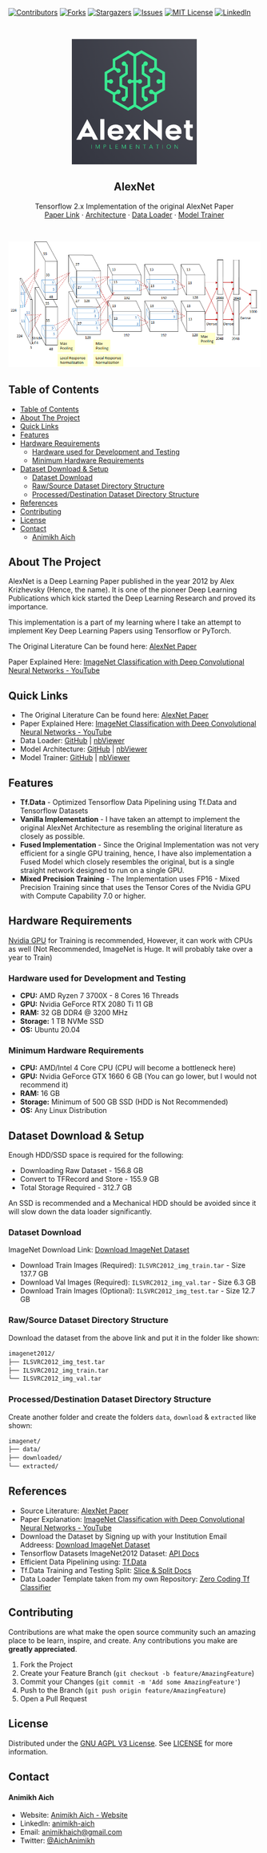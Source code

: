 [![Contributors][contributors-shield]][contributors-url]
[![Forks][forks-shield]][forks-url]
[![Stargazers][stars-shield]][stars-url]
[![Issues][issues-shield]][issues-url]
[![MIT License][license-shield]][license-url]
[![LinkedIn][linkedin-shield]][linkedin-url]

<!-- PROJECT LOGO -->
<br />
<p align="center">
    <img src="assets/logo.png" alt="Logo" width="250" height="250">

  <h2 align="center">AlexNet</h2>

  <p align="center">
    Tensorflow 2.x Implementation of the original AlexNet Paper
    <br />
    <a href="https://papers.nips.cc/paper/2012/file/c399862d3b9d6b76c8436e924a68c45b-Paper.pdf">Paper Link</a>
    ·
    <a href="https://nbviewer.jupyter.org/github/animikhaich/alexnet-tensorflow/blob/main/AlexNet_Prototype_Model.ipynb">Architecture</a>
    ·
    <a href="https://nbviewer.jupyter.org/github/animikhaich/alexnet-tensorflow/blob/main/AlexNet_Data_Loader.ipynb">Data Loader</a>
    ·
    <a href="https://nbviewer.jupyter.org/github/animikhaich/alexnet-tensorflow/blob/main/AlexNet_Trainer.ipynb">Model Trainer</a>
  </p>
</p>
<br>
<p align="center">
  <img src="assets/alexnet-full.png" alt="AlexNet Architecture">
</p>
<!-- TABLE OF CONTENTS -->

## Table of Contents

- [Table of Contents](#table-of-contents)
- [About The Project](#about-the-project)
- [Quick Links](#quick-links)
- [Features](#features)
- [Hardware Requirements](#hardware-requirements)
  - [Hardware used for Development and Testing](#hardware-used-for-development-and-testing)
  - [Minimum Hardware Requirements](#minimum-hardware-requirements)
- [Dataset Download & Setup](#dataset-download--setup)
  - [Dataset Download](#dataset-download)
  - [Raw/Source Dataset Directory Structure](#rawsource-dataset-directory-structure)
  - [Processed/Destination Dataset Directory Structure](#processeddestination-dataset-directory-structure)
- [References](#references)
- [Contributing](#contributing)
- [License](#license)
- [Contact](#contact)
    - [Animikh Aich](#animikh-aich)

<!-- ABOUT THE PROJECT -->

## About The Project

AlexNet is a Deep Learning Paper published in the year 2012 by Alex Krizhevsky (Hence, the name). It is one of the pioneer Deep Learning Publications which kick started the Deep Learning Research and proved its importance.

This implementation is a part of my learning where I take an attempt to implement Key Deep Learning Papers using Tensorflow or PyTorch.

The Original Literature Can be found here: [AlexNet Paper](https://papers.nips.cc/paper/2012/file/c399862d3b9d6b76c8436e924a68c45b-Paper.pdf)

Paper Explained Here: [ImageNet Classification with Deep Convolutional Neural Networks - YouTube](https://youtu.be/Nq3auVtvd9Q)

## Quick Links

- The Original Literature Can be found here: [AlexNet Paper](https://papers.nips.cc/paper/2012/file/c399862d3b9d6b76c8436e924a68c45b-Paper.pdf)
- Paper Explained Here: [ImageNet Classification with Deep Convolutional Neural Networks - YouTube](https://youtu.be/Nq3auVtvd9Q)
- Data Loader: [GitHub](https://github.com/animikhaich/alexnet-tensorflow/blob/main/AlexNet_Data_Loader.ipynb) | [nbViewer](https://nbviewer.jupyter.org/github/animikhaich/alexnet-tensorflow/blob/main/AlexNet_Data_Loader.ipynb)
- Model Architecture: [GitHub](https://github.com/animikhaich/alexnet-tensorflow/blob/main/AlexNet_Prototype_Model.ipynb) | [nbViewer](https://nbviewer.jupyter.org/github/animikhaich/alexnet-tensorflow/blob/main/AlexNet_Prototype_Model.ipynb)
- Model Trainer: [GitHub](https://github.com/animikhaich/alexnet-tensorflow/blob/main/AlexNet_Trainer.ipynb) | [nbViewer](https://nbviewer.jupyter.org/github/animikhaich/alexnet-tensorflow/blob/main/AlexNet_Trainer.ipynb)
## Features

- **Tf.Data** - Optimized Tensorflow Data Pipelining using Tf.Data and Tensorflow Datasets
- **Vanilla Implementation** - I have taken an attempt to implement the original AlexNet Architecture as resembling the original literature as closely as possible.
- **Fused Implementation** - Since the Original Implementation was not very efficient for a single GPU training, hence, I have also implementation a Fused Model which closely resembles the original, but is a single straight network designed to run on a single GPU.
- **Mixed Precision Training** - The Implementation uses FP16 - Mixed Precision Training since that uses the Tensor Cores of the Nvidia GPU with Compute Capability 7.0 or higher.


## Hardware Requirements

[Nvidia GPU](https://www.nvidia.com/en-gb/graphics-cards/) for Training is recommended, However, it can work with CPUs as well (Not Recommended, ImageNet is Huge. It will probably take over a year to Train)

### Hardware used for Development and Testing

- **CPU:** AMD Ryzen 7 3700X - 8 Cores 16 Threads
- **GPU:** Nvidia GeForce RTX 2080 Ti 11 GB
- **RAM:** 32 GB DDR4 @ 3200 MHz
- **Storage:** 1 TB NVMe SSD
- **OS:** Ubuntu 20.04

### Minimum Hardware Requirements

- **CPU:** AMD/Intel 4 Core CPU (CPU will become a bottleneck here)
- **GPU:** Nvidia GeForce GTX 1660 6 GB (You can go lower, but I would not recommend it)
- **RAM:** 16 GB
- **Storage:** Minimum of 500 GB SSD (HDD is Not Recommended)
- **OS:** Any Linux Distribution

## Dataset Download & Setup

Enough HDD/SSD space is required for the following:

- Downloading Raw Dataset - 156.8 GB
- Convert to TFRecord and Store - 155.9 GB
- Total Storage Required - 312.7 GB

An SSD is recommended and a Mechanical HDD should be avoided since it will slow down the data loader significantly.

### Dataset Download

ImageNet Download Link: [Download ImageNet Dataset](https://image-net.org/download-images)

- Download Train Images (Required): `ILSVRC2012_img_train.tar` - Size 137.7 GB
- Download Val Images (Required): `ILSVRC2012_img_val.tar` - Size 6.3 GB
- Download Train Images (Optional): `ILSVRC2012_img_test.tar` - Size 12.7 GB

### Raw/Source Dataset Directory Structure
Download the dataset from the above link and put it in the folder like shown:

```sh
imagenet2012/
├── ILSVRC2012_img_test.tar
├── ILSVRC2012_img_train.tar
└── ILSVRC2012_img_val.tar
```

### Processed/Destination Dataset Directory Structure
Create another folder and create the folders `data`, `download` & `extracted` like shown:

```sh
imagenet/
├── data/
├── downloaded/
└── extracted/
```

## References

- Source Literature: [AlexNet Paper](https://papers.nips.cc/paper/2012/file/c399862d3b9d6b76c8436e924a68c45b-Paper.pdf)
- Paper Explanation: [ImageNet Classification with Deep Convolutional Neural Networks - YouTube](https://youtu.be/Nq3auVtvd9Q)
- Download the Dataset by Signing up with your Institution Email Addreess: [Download ImageNet Dataset](https://image-net.org/download-images)
- Tensorflow Datasets ImageNet2012 Dataset: [API Docs](https://www.tensorflow.org/datasets/catalog/imagenet2012)
- Efficient Data Pipelining using: [Tf.Data](https://www.tensorflow.org/guide/data)
- Tf.Data Training and Testing Split: [Slice & Split Docs](https://www.tensorflow.org/datasets/splits)
- Data Loader Template taken from my own Repository: [Zero Coding Tf Classifier](https://github.com/animikhaich/Zero-Code-TF-Classifier/blob/main/core/data_loader.py)

## Contributing

Contributions are what make the open source community such an amazing place to be learn, inspire, and create. Any contributions you make are **greatly appreciated**.

1. Fork the Project
2. Create your Feature Branch (`git checkout -b feature/AmazingFeature`)
3. Commit your Changes (`git commit -m 'Add some AmazingFeature'`)
4. Push to the Branch (`git push origin feature/AmazingFeature`)
5. Open a Pull Request

## License

Distributed under the [GNU AGPL V3 License](https://choosealicense.com/licenses/agpl-3.0/). See [LICENSE](LICENSE) for more information.

## Contact

#### Animikh Aich

- Website: [Animikh Aich - Website](http://www.animikh.me/)
- LinkedIn: [animikh-aich](https://www.linkedin.com/in/animikh-aich/)
- Email: [animikhaich@gmail.com](mailto:animikhaich@gmail.com)
- Twitter: [@AichAnimikh](https://twitter.com/AichAnimikh)


[contributors-shield]: https://img.shields.io/github/contributors/animikhaich/alexnet-tensorflow.svg?style=flat-square
[contributors-url]: https://github.com/animikhaich/alexnet-tensorflow/graphs/contributors
[forks-shield]: https://img.shields.io/github/forks/animikhaich/alexnet-tensorflow.svg?style=flat-square
[forks-url]: https://github.com/animikhaich/alexnet-tensorflow/network/members
[stars-shield]: https://img.shields.io/github/stars/animikhaich/alexnet-tensorflow.svg?style=flat-square
[stars-url]: https://github.com/animikhaich/alexnet-tensorflow/stargazers
[issues-shield]: https://img.shields.io/github/issues/animikhaich/alexnet-tensorflow.svg?style=flat-square
[issues-url]: https://github.com/animikhaich/alexnet-tensorflow/issues
[license-shield]: https://img.shields.io/github/license/animikhaich/alexnet-tensorflow.svg?style=flat-square
[license-url]: https://github.com/animikhaich/alexnet-tensorflow/blob/main/LICENSE
[linkedin-shield]: https://img.shields.io/badge/-LinkedIn-black.svg?style=flat-square&logo=linkedin&colorB=555
[linkedin-url]: https://linkedin.com/in/animikh-aich/
